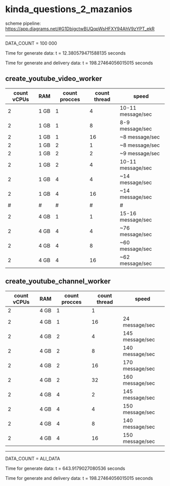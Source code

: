# kinda_questions_2_mazanios

scheme pipeline: https://app.diagrams.net/#G1DbigctwBUQqpWsHFXY94AhV9zYPT_ekR

------------------------------------------------------------------------------------------------------------------
                                                                                        
                                                                                        
DATA_COUNT = 100 000

Time for generate data: t = 12.380579471588135 seconds

Time for generate and delivery data: t = 198.27464056015015 seconds

## create_youtube_video_worker
count vCPUs | RAM | count procces | count thread | speed  
--- | --- | --- | --- | --- 
| 2 | 1 GB | 1 | 4 | 10-11 message/sec
| 2 | 1 GB | 1 | 8 | 8-9 message/sec 
| 2 | 1 GB | 1 | 16 |~8 message/sec 
| 2 | 1 GB | 2 | 1 |  ~8 message/sec 
| 2 | 1 GB | 2 | 2 | ~9 message/sec
| 2 | 1 GB | 2 | 4 | 10-11 message/sec
| 2 | 1 GB | 4 | 4 | ~14 message/sec 
| 2 | 1 GB | 4 | 16 |~14 message/sec 
|#|#|#|#|#
| 2 | 4 GB | 1 | 1 | 15-16 message/sec
| 2 | 4 GB | 4 | 4 | ~76 message/sec 
| 2 | 4 GB | 4 | 8 |  ~60 message/sec
| 2 | 4 GB | 4 | 16 | ~62 message/sec 

## create_youtube_channel_worker
count vCPUs | RAM | count procces | count thread| speed
--- | --- | --- | --- | --- 
| 2 | 4 GB | 1 | 1
| 2 | 4 GB | 1 | 16 | 24 message/sec | 
| 2 | 4 GB | 2 | 4 | 145 message/sec |
| 2 | 4 GB | 2 | 8 | 140 message/sec |
| 2 | 4 GB | 2 | 16 | 170 message/sec |
| 2 | 4 GB | 2 | 32 | 160 message/sec |
| 2 | 4 GB | 4 | 2 | 145 message/sec |
| 2 | 4 GB | 4 | 4 | 150 message/sec |
| 2 | 4 GB | 4 | 8 | 140 message/sec |
| 2 | 4 GB | 4 | 16 | 150 message/sec |

--------------------------------------------------------------------------------------------------------------------------

DATA_COUNT = ALl_DATA

Time for generate data: t = 643.9179027080536 seconds

Time for generate and delivery data: t = 198.27464056015015 seconds
